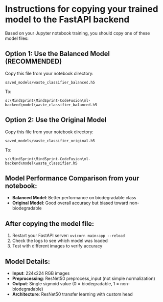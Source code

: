 # Instructions for copying your trained model to the FastAPI backend

Based on your Jupyter notebook training, you should copy one of these model files:

## Option 1: Use the Balanced Model (RECOMMENDED)
Copy this file from your notebook directory:
```
saved_models/waste_classifier_balanced.h5
```
To:
```
s:\MindSprint\MindSprint-CodeFusion\ml-backend\model\waste_classifier_balanced.h5
```

## Option 2: Use the Original Model
Copy this file from your notebook directory:
```
saved_models/waste_classifier_original.h5
```
To:
```
s:\MindSprint\MindSprint-CodeFusion\ml-backend\model\waste_classifier.h5
```

## Model Performance Comparison from your notebook:
- **Balanced Model**: Better performance on biodegradable class
- **Original Model**: Good overall accuracy but biased toward non-biodegradable

## After copying the model file:
1. Restart your FastAPI server: `uvicorn main:app --reload`
2. Check the logs to see which model was loaded
3. Test with different images to verify accuracy

## Model Details:
- **Input**: 224x224 RGB images
- **Preprocessing**: ResNet50 preprocess_input (not simple normalization)
- **Output**: Single sigmoid value (0 = biodegradable, 1 = non-biodegradable)
- **Architecture**: ResNet50 transfer learning with custom head
